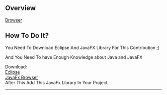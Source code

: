 <h2>Overview</h2>

<a href="Browser">Browser</a>

<h2>How To Do It?</h2>

You Need To Download Eclipse And JavaFX Library For This Contribution ;)

And You Need To have Enough Knowledge about Java and JavaFX

Download:<br />
<a href="http://www.eclipse.org/downloads/eclipse-packages/">Eclipse</a><br />
<a href="https://www.teamdev.com/jxbrowser">JavaFx Browser</a><br />
After This Add This JavaFx Library In Your Project

<hr />

